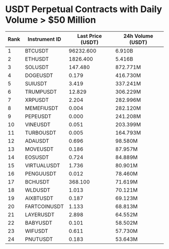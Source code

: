 # USDT Perpetual Contracts with Daily Volume > $50 Million

| Rank | Instrument ID | Last Price (USDT) | 24h Volume (USDT) |
|------|---------------|-------------------|-------------------|
| 1 | BTCUSDT | 96232.600 | 6.910B |
| 2 | ETHUSDT | 1826.400 | 5.416B |
| 3 | SOLUSDT | 147.480 | 872.771M |
| 4 | DOGEUSDT | 0.179 | 416.730M |
| 5 | SUIUSDT | 3.419 | 337.241M |
| 6 | TRUMPUSDT | 12.829 | 306.229M |
| 7 | XRPUSDT | 2.204 | 282.996M |
| 8 | MEMEFIUSDT | 0.004 | 282.120M |
| 9 | PEPEUSDT | 0.000 | 241.208M |
| 10 | VINEUSDT | 0.051 | 203.399M |
| 11 | TURBOUSDT | 0.005 | 164.793M |
| 12 | ADAUSDT | 0.696 | 98.580M |
| 13 | MOVEUSDT | 0.186 | 87.957M |
| 14 | EOSUSDT | 0.724 | 84.889M |
| 15 | VIRTUALUSDT | 1.736 | 80.901M |
| 16 | PENGUUSDT | 0.012 | 78.460M |
| 17 | BCHUSDT | 368.100 | 71.619M |
| 18 | WLDUSDT | 1.013 | 70.121M |
| 19 | AIXBTUSDT | 0.187 | 69.123M |
| 20 | FARTCOINUSDT | 1.133 | 68.813M |
| 21 | LAYERUSDT | 2.898 | 64.552M |
| 22 | BABYUSDT | 0.101 | 58.502M |
| 23 | WIFUSDT | 0.611 | 57.730M |
| 24 | PNUTUSDT | 0.183 | 53.643M |
